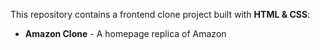 This repository contains a frontend clone project built with **HTML & CSS**:

- **Amazon Clone**  - A homepage replica of Amazon
